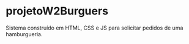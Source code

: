 # projetoW2Burguers
Sistema construído em HTML, CSS e JS para solicitar pedidos de uma hamburgueria.
